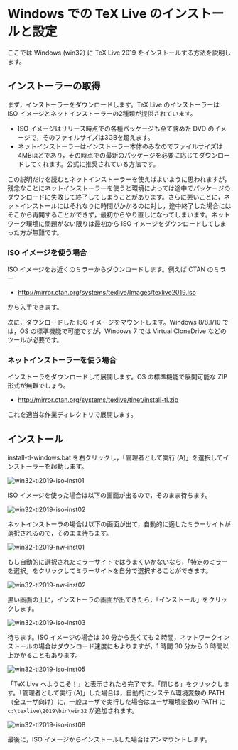 # Windows での TeX Live のインストールと設定

ここでは Windows (win32) に TeX Live 2019 をインストールする方法を説明します。

## インストーラーの取得

まず，インストーラーをダウンロードします。TeX Live のインストーラーは ISO イメージとネットインストーラーの2種類が提供されています。

- ISO イメージはリリース時点での各種パッケージも全て含めた DVD のイメージで，そのファイルサイズは3GBを超えます。
- ネットインストーラーはインストーラー本体のみなのでファイルサイズは4MBほどであり，その時点での最新のパッケージを必要に応じてダウンロードしてくれます。公式に推奨されている方法です。

この説明だけを読むとネットインストーラーを使えばよいように思われますが，残念なことにネットインストーラーを使うと環境によっては途中でパッケージのダウンロードに失敗して終了してしまうことがあります。さらに悪いことに，ネットインストールにはそれなりに時間がかかるのに対し，途中終了した場合にはそこから再開することができず，最初からやり直しになってしまいます。ネットワーク環境に問題がない限りは最初から ISO イメージをダウンロードしてしまった方が無難です。

### ISO イメージを使う場合

ISO イメージをお近くのミラーからダウンロードします。例えば CTAN のミラー

- http://mirror.ctan.org/systems/texlive/Images/texlive2019.iso

から入手できます。

次に，ダウンロードした ISO イメージをマウントします。Windows 8/8.1/10 では，OS の標準機能で可能ですが，Windows 7 では Virtual CloneDrive などのツールが必要です。

### ネットインストーラーを使う場合

インストーラをダウンロードして展開します。OS の標準機能で展開可能な ZIP 形式が無難でしょう。

- http://mirror.ctan.org/systems/texlive/tlnet/install-tl.zip

これを適当な作業ディレクトリで展開します。

## インストール

install-tl-windows.bat を右クリックし，「管理者として実行 (A)」を選択してインストーラーを起動します。

![win32-tl2019-iso-inst01](./img/win32-tl2019-iso-inst01.png)

ISO イメージを使った場合は以下の画面が出るので，そのまま待ちます。

![win32-tl2019-iso-inst02](./img/win32-tl2019-iso-inst02.png)

ネットインストーラの場合は以下の画面が出て，自動的に適したミラーサイトが選択されるので，そのまま待ちます。

![win32-tl2019-nw-inst01](./img/win32-tl2019-nw-inst01.png)

もし自動的に選択されたミラーサイトではうまくいかないなら，「特定のミラーを選択」をクリックしてミラーサイトを自分で選択することができます。

![win32-tl2019-nw-inst02](./img/win32-tl2019-nw-inst02.png)

黒い画面の上に，インストーラの画面が出てきたら，「インストール」をクリックします。

![win32-tl2019-iso-inst03](./img/win32-tl2019-iso-inst03.png)

待ちます。ISO イメージの場合は 30 分から長くても 2 時間，ネットワークインストールの場合はダウンロード速度にもよりますが，1 時間 30 分から 3 時間以上かかることもあります。

![win32-tl2019-iso-inst05](./img/win32-tl2019-iso-inst05.png)

「TeX Live へようこそ！」と表示されたら完了です。「閉じる」をクリックします。「管理者として実行 (A)」した場合は，自動的にシステム環境変数の PATH（全ユーザ向け）に，一般ユーザで実行した場合はユーザ環境変数の PATH に `c:\texlive\2019\bin\win32` が追加されます。

![win32-tl2019-iso-inst08](./img/win32-tl2019-iso-inst08.png)

最後に，ISO イメージからインストールした場合はアンマウントします。
